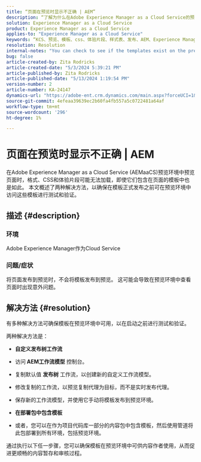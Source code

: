 ```yaml
---
title: “页面在预览时显示不正确 | AEM”
description: “了解为什么在Adobe Experience Manager as a Cloud Service的预览环境中查看页面时无法正确显示页面。”
solution: Experience Manager as a Cloud Service
product: Experience Manager as a Cloud Service
applies-to: "Experience Manager as a Cloud Service"
keywords: “KCS、预览、模板、css、体验片段、样式表、发布、AEM、Experience Manager、AEMaaCS”
resolution: Resolution
internal-notes: "You can check to see if the templates exist on the preview server by port forwarding to the preview pod, and then using URL's like this to determine what templates exist: http://localhost:8881/conf/wknd/settings/wcm/templates.7.json"
bug: false
article-created-by: Zita Rodricks
article-created-date: "5/3/2024 5:39:21 PM"
article-published-by: Zita Rodricks
article-published-date: "5/13/2024 1:19:54 PM"
version-number: 2
article-number: KA-24147
dynamics-url: "https://adobe-ent.crm.dynamics.com/main.aspx?forceUCI=1&pagetype=entityrecord&etn=knowledgearticle&id=bda9b10f-7409-ef11-9f8a-6045bd026dc7"
source-git-commit: 4efeaa39639ec2b60fa4fb557a5c0722481a64af
workflow-type: tm+mt
source-wordcount: '296'
ht-degree: 1%

---
```


# 页面在预览时显示不正确 | AEM


在Adobe Experience Manager as a Cloud Service (AEMaaCS)预览环境中预览页面时，格式、CSS和体验片段可能无法加载，即使它们包含在页面的模板中也是如此。 本文概述了两种解决方法，以确保在模板正式发布之前可在预览环境中访问这些模板进行测试和验证。

## 描述 {#description}


### <b>环境</b>

Adobe Experience Manager作为Cloud Service



### <b>问题/症状</b>

将页面发布到预览时，不会将模板发布到预览。 这可能会导致在预览环境中查看页面时出现意外问题。


## 解决方法 {#resolution}


有多种解决方法可确保模板在预览环境中可用，以在启动之前进行测试和验证。

两种解决方法是：

- <b>自定义发布树工作流</b>
- 访问<b> AEM工作流模型</b> 控制台。
- 复制默认值 <b>发布树</b> 工作流，以创建新的自定义工作流模型。
- 修改复制的工作流，以预览复制代理为目标，而不是实时发布代理。
- 保存新的工作流模型，并使用它手动将模板发布到预览环境。




- <b>在部署包中包含模板</b>
- 或者，您可以在作为项目代码库一部分的内容包中包含模板，然后使用管道将此包部署到所有环境，包括预览环境。


通过执行以下任一步骤，您可以确保模板在预览环境中可供内容作者使用，从而促进更顺畅的内容暂存和审核过程。
